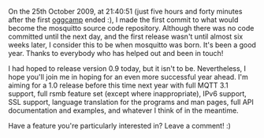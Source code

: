 <!--
.. title: One year old!
.. slug: one-year-old
.. date: 2010-10-25 09:16:44
.. tags:
.. category:
.. link:
.. description:
.. type: text
-->

On the 25th October 2009, at 21:40:51 (just five hours and forty minutes after
the first [oggcamp] ended :), I made the first commit to what would become the
mosquitto source code repository. Although there was no code committed until
the next day, and the first release wasn't until almost six weeks later, I
consider this to be when mosquitto was born.  It's been a good year. Thanks to
everybody who has helped out and been in touch!

I had hoped to release version 0.9 today, but it isn't to be. Nevertheless, I
hope you'll join me in hoping for an even more successful year ahead. I'm
aiming for a 1.0 release before this time next year with full MQTT 3.1 support,
full rsmb feature set (except where inappropriate), IPv6 support, SSL support,
language translation for the programs and man pages, full API documentation and
examples, and whatever I think of in the meantime.

Have a feature you're particularly interested in? Leave a comment! :)

[oggcamp]: http://oggcamp.org/
